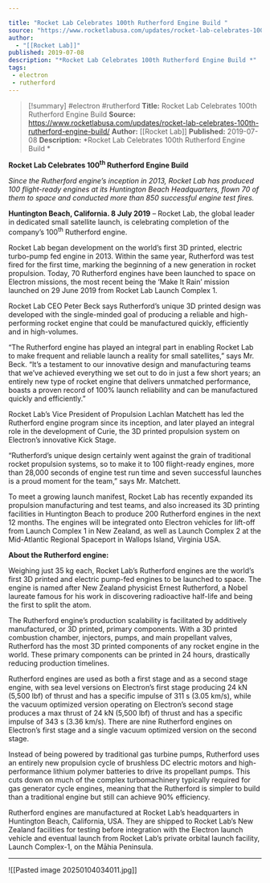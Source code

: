 ```yaml
---

title: "Rocket Lab Celebrates 100th Rutherford Engine Build "
source: "https://www.rocketlabusa.com/updates/rocket-lab-celebrates-100th-rutherford-engine-build/"
author:
  - "[[Rocket Lab]]"
published: 2019-07-08
description: "*Rocket Lab Celebrates 100th Rutherford Engine Build *"
tags:
 - electron
 - rutherford
---
```

>[!summary]
#electron #rutherford
**Title:** Rocket Lab Celebrates 100th Rutherford Engine Build 
**Source:** https://www.rocketlabusa.com/updates/rocket-lab-celebrates-100th-rutherford-engine-build/
**Author:** [[Rocket Lab]]
**Published:** 2019-07-08
**Description:** *Rocket Lab Celebrates 100th Rutherford Engine Build *

**Rocket Lab Celebrates 100<sup>th</sup> Rutherford Engine Build** 

*Since the Rutherford engine’s inception in 2013, Rocket Lab has produced 100 flight-ready engines at its Huntington Beach Headquarters, flown 70 of them to space and conducted more than 850 successful engine test fires.*

**Huntington Beach, California. 8 July 2019** – Rocket Lab, the global leader in dedicated small satellite launch, is celebrating completion of the company’s 100<sup>th</sup> Rutherford engine.

Rocket Lab began development on the world’s first 3D printed, electric turbo-pump fed engine in 2013. Within the same year, Rutherford was test fired for the first time, marking the beginning of a new generation in rocket propulsion. Today, 70 Rutherford engines have been launched to space on Electron missions, the most recent being the ‘Make It Rain’ mission launched on 29 June 2019 from Rocket Lab Launch Complex 1.

Rocket Lab CEO Peter Beck says Rutherford’s unique 3D printed design was developed with the single-minded goal of producing a reliable and high-performing rocket engine that could be manufactured quickly, efficiently and in high-volumes.

“The Rutherford engine has played an integral part in enabling Rocket Lab to make frequent and reliable launch a reality for small satellites,” says Mr. Beck. “It’s a testament to our innovative design and manufacturing teams that we’ve achieved everything we set out to do in just a few short years; an entirely new type of rocket engine that delivers unmatched performance, boasts a proven record of 100% launch reliability and can be manufactured quickly and efficiently.”

Rocket Lab’s Vice President of Propulsion Lachlan Matchett has led the Rutherford engine program since its inception, and later played an integral role in the development of Curie, the 3D printed propulsion system on Electron’s innovative Kick Stage. 

“Rutherford’s unique design certainly went against the grain of traditional rocket propulsion systems, so to make it to 100 flight-ready engines, more than 28,000 seconds of engine test run time and seven successful launches is a proud moment for the team,” says Mr. Matchett. 

To meet a growing launch manifest, Rocket Lab has recently expanded its propulsion manufacturing and test teams, and also increased its 3D printing facilities in Huntington Beach to produce 200 Rutherford engines in the next 12 months. The engines will be integrated onto Electron vehicles for lift-off from Launch Complex 1 in New Zealand, as well as Launch Complex 2 at the Mid-Atlantic Regional Spaceport in Wallops Island, Virginia USA.

**About the Rutherford engine:**

Weighing just 35 kg each, Rocket Lab’s Rutherford engines are the world’s first 3D printed and electric pump-fed engines to be launched to space. The engine is named after New Zealand physicist Ernest Rutherford, a Nobel laureate famous for his work in discovering radioactive half-life and being the first to split the atom.

The Rutherford engine’s production scalability is facilitated by additively manufactured, or 3D printed, primary components. With a 3D printed combustion chamber, injectors, pumps, and main propellant valves, Rutherford has the most 3D printed components of any rocket engine in the world. These primary components can be printed in 24 hours, drastically reducing production timelines.

Rutherford engines are used as both a first stage and as a second stage engine, with sea level versions on Electron’s first stage producing 24 kN (5,500 lbf) of thrust and has a specific impulse of 311 s (3.05 km/s), while the vacuum optimized version operating on Electron’s second stage produces a max thrust of 24 kN (5,500 lbf) of thrust and has a specific impulse of 343 s (3.36 km/s). There are nine Rutherford engines on Electron’s first stage and a single vacuum optimized version on the second stage.

Instead of being powered by traditional gas turbine pumps, Rutherford uses an entirely new propulsion cycle of brushless DC electric motors and high-performance lithium polymer batteries to drive its propellant pumps. This cuts down on much of the complex turbomachinery typically required for gas generator cycle engines, meaning that the Rutherford is simpler to build than a traditional engine but still can achieve 90% efficiency.

Rutherford engines are manufactured at Rocket Lab’s headquarters in Huntington Beach, California, USA. They are shipped to Rocket Lab’s New Zealand facilities for testing before integration with the Electron launch vehicle and eventual launch from Rocket Lab’s private orbital launch facility, Launch Complex-1, on the Māhia Peninsula.

---

![[Pasted image 20250104034011.jpg]]